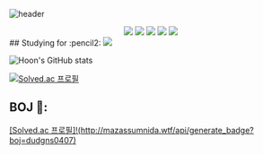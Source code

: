 ![header](https://capsule-render.vercel.app/api?type=waving&color=gradient&customColorList=28&height=300&section=header&text=Welcome%20Hoon's%20github&fontSize=70&animation=twinkling)

<div align="center">
	<img src="https://img.shields.io/badge/C++-00599C?style=flat&logo=C++&logoColor=white" />
	<img src="https://img.shields.io/badge/C-A8B9CC?style=flat&logo=C&logoColor=white" />
	<img src="https://img.shields.io/badge/Python-3776AB?style=flat&logo=Python&logoColor=white" />
	<img src="https://img.shields.io/badge/TensorFlow-FF6F00?style=flat&logo=TensorFlow&logoColor=white" />
	<img src="https://img.shields.io/badge/PyTorch-EE4C2C?style=flat&logo=PyTorch&logoColor=white" />
</div>
## Studying for :pencil2:
<img src="https://img.shields.io/badge/ros=22314E?style=flat&logo=ros&logoColor=white"/>

![Hoon's GitHub stats](https://github-readme-stats.vercel.app/api?username=yhoons&theme=gruvbox&show_icons=true)



[![Solved.ac 프로필](http://mazassumnida.wtf/api/generate_badge?boj=yhoons)](https://solved.ac/yhoons)<br/>


## BOJ 📖: 
</a>
 
[[Solved.ac 프로필]!(http://mazassumnida.wtf/api/generate_badge?boj=dudgns0407)](https://solved.ac/dudgns0407)<br/>
